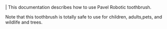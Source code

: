 |
This documentation describes how to use Pavel Robotic toothbrush.

Note that this toothbrush is totally safe to use for children, adults,pets, and wildlife and trees.
